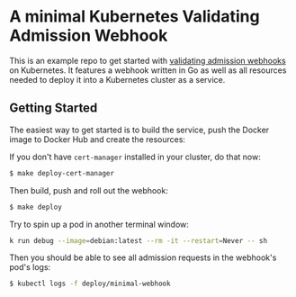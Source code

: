 # A minimal Kubernetes Validating Admission Webhook

This is an example repo to get started with [validating admission webhooks](https://kubernetes.io/docs/reference/access-authn-authz/extensible-admission-controllers/)
on Kubernetes. It features a webhook written in Go as well as all resources needed to deploy it into a Kubernetes
cluster as a service.

## Getting Started

The easiest way to get started is to build the service, push the Docker image to Docker Hub and create the resources:

If you don't have `cert-manager` installed in your cluster, do that now:

```sh
$ make deploy-cert-manager
```

Then build, push and roll out the webhook:

```sh
$ make deploy
```

Try to spin up a pod in another terminal window:

```sh
k run debug --image=debian:latest --rm -it --restart=Never -- sh
```

Then you should be able to see all admission requests in the webhook's pod's logs:

```sh
$ kubectl logs -f deploy/minimal-webhook
```